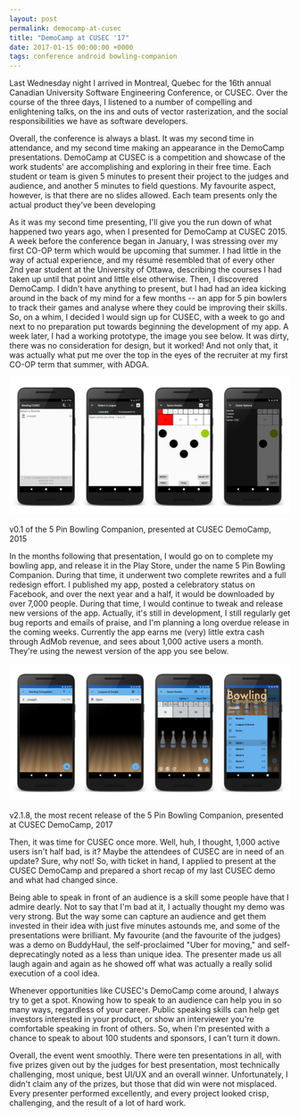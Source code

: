 ```yaml
---
layout: post
permalink: democamp-at-cusec
title: "DemoCamp at CUSEC '17"
date: 2017-01-15 00:00:00 +0000
tags: conference android bowling-companion
---
```


Last Wednesday night I arrived in Montreal, Quebec for the 16th annual Canadian University Software Engineering Conference, or CUSEC. Over the course of the three days, I listened to a number of compelling and enlightening talks, on the ins and outs of vector rasterization, and the social responsibilities we have as software developers.

Overall, the conference is always a blast. It was my second time in attendance, and my second time making an appearance in the DemoCamp presentations. DemoCamp at CUSEC is a competition and showcase of the work students' are accomplishing and exploring in their free time. Each student or team is given 5 minutes to present their project to the judges and audience, and another 5 minutes to field questions. My favourite aspect, however, is that there are no slides allowed. Each team presents only the actual product they've been developing

As it was my second time presenting, I'll give you the run down of what happened two years ago, when I presented for DemoCamp at CUSEC 2015. A week before the conference began in January, I was stressing over my first CO-OP term which would be upcoming that summer. I had little in the way of actual experience, and my résumé resembled that of every other 2nd year student at the University of Ottawa, describing the courses I had taken up until that point and little else otherwise. Then, I discovered DemoCamp. I didn't have anything to present, but I had had an idea kicking around in the back of my mind for a few months -- an app for 5 pin bowlers to track their games and analyse where they could be improving their skills. So, on a whim, I decided I would sign up for CUSEC, with a week to go and next to no preparation put towards beginning the development of my app. A week later, I had a working prototype, the image you see below. It was dirty, there was no consideration for design, but it worked! And not only that, it was actually what put me over the top in the eyes of the recruiter at my first CO-OP term that summer, with ADGA.

![v0.1 of the 5 Pin Bowling Companion, presented at CUSEC DemoCamp, 2015](/assets/posts/democamp-at-cusec/bc_original.png)
<figcaption>v0.1 of the 5 Pin Bowling Companion, presented at CUSEC DemoCamp, 2015</figcaption>

In the months following that presentation, I would go on to complete my bowling app, and release it in the Play Store, under the name 5 Pin Bowling Companion. During that time, it underwent two complete rewrites and a full redesign effort. I published my app, posted a celebratory status on Facebook, and over the next year and a half, it would be downloaded by over 7,000 people. During that time, I would continue to tweak and release new versions of the app. Actually, it's still in development, I still regularly get bug reports and emails of praise, and I'm planning a long overdue release in the coming weeks. Currently the app earns me (very) little extra cash through AdMob revenue, and sees about 1,000 active users a month. They're using the newest version of the app you see below.

![v2.1.8, the most recent release of the 5 Pin Bowling Companion, presented at CUSEC DemoCamp, 2017](/assets/posts/democamp-at-cusec/bc_updated.png)
<figcaption>v2.1.8, the most recent release of the 5 Pin Bowling Companion, presented at CUSEC DemoCamp, 2017</figcaption>

Then, it was time for CUSEC once more. Well, huh, I thought, 1,000 active users isn't half bad, is it? Maybe the attendees of CUSEC are in need of an update? Sure, why not! So, with ticket in hand, I applied to present at the CUSEC DemoCamp and prepared a short recap of my last CUSEC demo and what had changed since.

Being able to speak in front of an audience is a skill some people have that I admire dearly. Not to say that I'm bad at it, I actually thought my demo was very strong. But the way some can capture an audience and get them invested in their idea with just five minutes astounds me, and some of the presentations were brilliant. My favourite (and the favourite of the judges) was a demo on BuddyHaul, the self-proclaimed "Uber for moving," and self-deprecatingly noted as a less than unique idea. The presenter made us all laugh again and again as he showed off what was actually a really solid execution of a cool idea.

Whenever opportunities like CUSEC's DemoCamp come around, I always try to get a spot. Knowing how to speak to an audience can help you in so many ways, regardless of your career. Public speaking skills can help get investors interested in your product, or show an interviewer you're comfortable speaking in front of others. So, when I'm presented with a chance to speak to about 100 students and sponsors, I can't turn it down.

Overall, the event went smoothly. There were ten presentations in all, with five prizes given out by the judges for best presentation, most technically challenging, most unique, best UI/UX and an overall winner. Unfortunately, I didn't claim any of the prizes, but those that did win were not misplaced. Every presenter performed excellently, and every project looked crisp, challenging, and the result of a lot of hard work.
